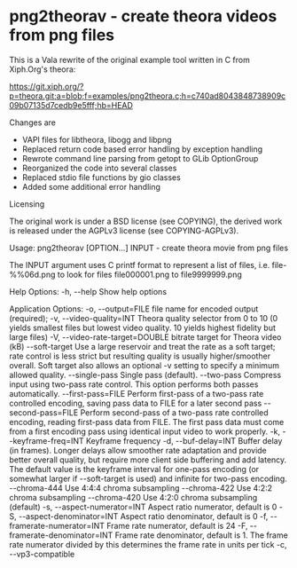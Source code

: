 # png2theorav - create theora videos from png files

This is a Vala rewrite of the original example tool written in C from
Xiph.Org's theora:

https://git.xiph.org/?p=theora.git;a=blob;f=examples/png2theora.c;h=c740ad8043848738909c09b07135d7cedb9e5fff;hb=HEAD

Changes are

- VAPI files for libtheora, libogg and libpng
- Replaced return code based error handling by exception handling
- Rewrote command line parsing from getopt to GLib OptionGroup
- Reorganized the code into several classes
- Replaced stdio file functions by gio classes
- Added some additional error handling

Licensing

The original work is under a BSD license (see COPYING), the derived work
is released under the AGPLv3 license (see COPYING-AGPLv3).

Usage:
  png2theorav [OPTION...] INPUT - create theora movie from png files

The INPUT argument uses C printf format to represent a list of files, i.e. file-%%06d.png to look for files file000001.png to file9999999.png

Help Options:
  -h, --help                          Show help options

Application Options:
  -o, --output=FILE                   file name for encoded output (required);
  -v, --video-quality=INT             Theora quality selector from 0 to 10 (0 yields smallest files but lowest video quality. 10 yields highest fidelity but large files)
  -V, --video-rate-target=DOUBLE      bitrate target for Theora video (kB)
  --soft-target                       Use a large reservoir and treat the rate as a soft target; rate control is less strict but resulting quality is usually higher/smoother overall. Soft target also allows an optional -v setting to specify a minimum allowed quality.
  --single-pass                       Single pass (default).
  --two-pass                          Compress input using two-pass rate control. This option performs both passes automatically.
  --first-pass=FILE                   Perform first-pass of a two-pass rate controlled encoding, saving pass data to FILE for a later second pass
  --second-pass=FILE                  Perform second-pass of a two-pass rate controlled encoding, reading first-pass data from FILE. The first pass data must come from a first encoding pass using identical input video to work properly.
  -k, --keyframe-freq=INT             Keyframe frequency
  -d, --buf-delay=INT                 Buffer delay (in frames). Longer delays allow smoother rate adaptation and provide better overall quality, but require more client side buffering and add latency. The default value is the keyframe interval for one-pass encoding (or somewhat larger if --soft-target is used) and infinite for two-pass encoding.
  --chroma-444                        Use 4:4:4 chroma subsampling
  --chroma-422                        Use 4:2:2 chroma subsampling
  --chroma-420                        Use 4:2:0 chroma subsampling (default)
  -s, --aspect-numerator=INT          Aspect ratio numerator, default is 0
  -S, --aspect-denominator=INT        Aspect ratio denominator, default is 0
  -f, --framerate-numerator=INT       Frame rate numerator, default is 24
  -F, --framerate-denominator=INT     Frame rate denominator, default is 1. The frame rate numerator  divided by this determines the frame rate in units per tick
  -c, --vp3-compatible                

